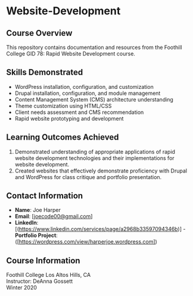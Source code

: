 # Website-Development

## Course Overview
This repository contains documentation and resources from the Foothill College GID 78: Rapid Website Development course. 

## Skills Demonstrated
- WordPress installation, configuration, and customization
- Drupal installation, configuration, and module management
- Content Management System (CMS) architecture understanding
- Theme customization using HTML/CSS
- Client needs assessment and CMS recommendation
- Rapid website prototyping and development

## Learning Outcomes Achieved
1. Demonstrated understanding of appropriate applications of rapid website development technologies and their implementations for website development.
2. Created websites that effectively demonstrate proficiency with Drupal and WordPress for class critique and portfolio presentation.


## Contact Information
- **Name**: Joe Harper
- **Email**: [joecode00@gmail.com]
- **LinkedIn**: [(https://www.linkedin.com/services/page/a2968b33597094346b)]
  -**Portfolio Project**:([https://wordpress.com/view/harperjoe.wordpress.com])

## Course Information
Foothill College
Los Altos Hills, CA   
Instructor: DeAnna Gossett  
Winter 2020
